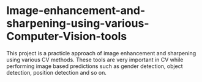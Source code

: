 # Image-enhancement-and-sharpening-using-various-Computer-Vision-tools
This project is a practicle approach of image  enhancement and sharpening using various CV methods. These tools are very important in CV while performing image based predictions such as gender detection, object detection, position detection and so on.
